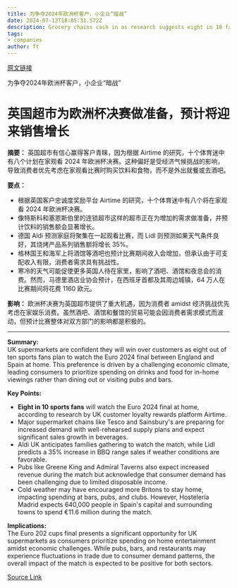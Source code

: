 ```yaml
---
title: 为争夺2024年欧洲杯客户，小企业“暗战”
date: 2024-07-12T18:05:31.572Z
description: Grocery chains cash in as research suggests eight in 10 fans plan to watch the football final at home
tags: 
- companies
author: ft
---
```


[原文链接](https://ft.com/content/efc12e55-6010-4c5e-a7d9-63e319f6b8d1)

为争夺2024年欧洲杯客户，小企业“暗战”

# 英国超市为欧洲杯决赛做准备，预计将迎来销售增长

**摘要：**
英国超市有信心赢得客户青睐，因为根据 Airtime 的研究，十个体育迷中有八个计划在家观看 2024 年欧洲杯决赛。这种偏好是受经济气候挑战的影响，导致消费者优先考虑在家观看比赛时购买饮料和食物，而不是外出就餐或去酒吧。

**要点：**
- 根据英国客户忠诚度奖励平台 Airtime 的研究，十个体育迷中有八个将在家观看 2024 年欧洲杯决赛。
- 像特斯科和塞恩斯伯里的连锁超市这样的超市正在为增加的需求做准备，并预计饮料的销售额会显著增长。
- 德国 Aldi 预测家庭将聚集在一起观看比赛，而 Lidl 则预测如果天气条件良好，其烧烤产品系列销售额将增长 35%。
- 格林国王和海军上将酒馆等酒吧也预计比赛期间收入会增加，但承认由于可支配收入有限，消费者需求具有挑战性。
- 寒冷的天气可能促使更多英国人待在家里，影响了酒吧、酒馆和夜总会的消费。然而，马德里酒店业协会预计，在西班牙首都及其周边城镇，64 万人在比赛期间将花费 1160 欧元。

**影响：**
欧洲杯决赛为英国超市提供了重大机遇，因为消费者 amidst 经济挑战优先考虑在家娱乐消费。虽然酒吧、酒馆和餐馆的贸易可能会因消费者需求模式而波动，但预计比赛整体对双方部门的影响都是积极的。

---

 **Summary:**  
UK supermarkets are confident they will win over customers as eight out of ten sports fans plan to watch the Euro 2024 final between England and Spain at home. This preference is driven by a challenging economic climate, leading consumers to prioritize spending on drinks and food for in-home viewings rather than dining out or visiting pubs and bars.

**Key Points:**  
- **Eight in 10 sports fans** will watch the Euro 2024 final at home, according to research by UK customer loyalty rewards platform Airtime.
- Major supermarket chains like Tesco and Sainsbury's are preparing for increased demand with well-rehearsed supply plans and expect significant sales growth in beverages.
- Aldi UK anticipates families gathering to watch the match, while Lidl predicts a 35% increase in BBQ range sales if weather conditions are favorable.
- Pubs like Greene King and Admiral Taverns also expect increased revenue during the match but acknowledge that consumer demand has been challenging due to limited disposable income.
- Cold weather may have encouraged more Britons to stay home, impacting spending at bars, pubs, and clubs. However, Hostelería Madrid expects 640,000 people in Spain's capital and surrounding towns to spend €11.6 million during the match.

**Implications:**  
The Euro 202 cups final presents a significant opportunity for UK supermarkets as consumers prioritize spending on home entertainment amidst economic challenges. While pubs, bars, and restaurants may experience fluctuations in trade due to consumer demand patterns, the overall impact of the match is expected to be positive for both sectors.

[Source Link](https://ft.com/content/efc12e55-6010-4c5e-a7d9-63e319f6b8d1)


